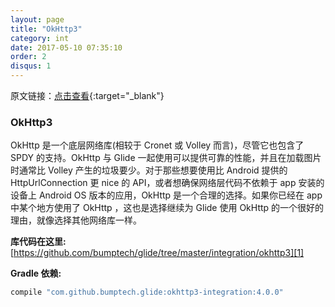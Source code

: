 ```yaml
---
layout: page
title: "OkHttp3"
category: int
date: 2017-05-10 07:35:10
order: 2
disqus: 1
---
```


原文链接：[点击查看](http://bumptech.github.io/glide/int/okhttp3.html){:target="_blank"}

### OkHttp3

OkHttp 是一个底层网络库(相较于 Cronet 或 Volley 而言)，尽管它也包含了 SPDY 的支持。OkHttp 与 Glide 一起使用可以提供可靠的性能，并且在加载图片时通常比 Volley 产生的垃圾要少。对于那些想要使用比 Android 提供的 HttpUrlConnection 更 nice 的 API，或者想确保网络层代码不依赖于 app 安装的设备上 Android OS 版本的应用，OkHttp 是一个合理的选择。如果你已经在 app 中某个地方使用了 OkHttp ，这也是选择继续为 Glide 使用 OkHttp 的一个很好的理由，就像选择其他网络库一样。


**库代码在这里:** [https://github.com/bumptech/glide/tree/master/integration/okhttp3][1]

**Gradle 依赖:**
```groovy
compile "com.github.bumptech.glide:okhttp3-integration:4.0.0"
```

[1]: https://github.com/bumptech/glide/tree/master/integration/okhttp3
